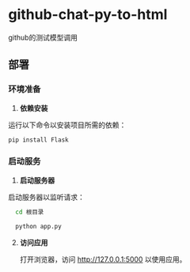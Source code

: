# github-chat-py-to-html

github的测试模型调用

## 部署

### 环境准备

1. **依赖安装**
   
  运行以下命令以安装项目所需的依赖：

  ```bash
  pip install Flask
  ```

### 启动服务

1. **启动服务器**
   
  启动服务器以监听请求：

```bash
  cd 根目录
```

```bash
  python app.py
```

2. **访问应用**

   打开浏览器，访问 http://127.0.0.1:5000 以使用应用。
